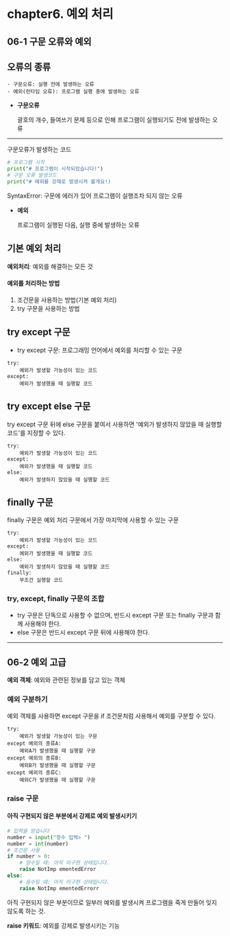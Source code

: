 # **chapter6. 예외 처리**

## **06-1 구문 오류와 예외**

## **오류의 종류**

    - 구문오류: 실행 전에 발생하는 오류
    - 예외(런타임 오류): 프로그램 실행 중에 발생하는 오류

-  **구문오류**

   괄호의 개수, 들여쓰기 문제 등으로 인해 프로그램이 실행되기도 전에 발생하는 오류

* * *

구문오류가 발생하는 코드

```py
# 프로그램 시작
print("# 프로그램이 시작되었습니다!")
# 구문 오류 발생코드
print("# 예외를 강제로 발생시켜 볼게요!)
```

SyntaxError: 구문에 에러가 있어 프로그램이 실행조차 되지 않는 오류

- **예외**

  프로그램이 실행된 다음, 실행 중에 발생하는 오류

## **기본 예외 처리**

**예외처리**: 예외를 해결하는 모든 것

#### **예외를 처리하는 방법**

1. 조건문을 사용하는 방법(기본 예외 처리)
2. try 구문을 사용하는 방법 

## **try except 구문**

- try except 구문: 프로그래밍 언어에서 예외를 처리할 수 있는 구문

```
try: 
    예외가 발생할 가능성이 있는 코드
except: 
    예외가 발생했을 때 실행할 코드
```

## **try except else 구문**

try except 구문 뒤에 else 구문을 붙여서 사용하면 '예외가 발생하지 않았을 때 실행할 코드'를 지정할 수 있다. 

```
try:
    예외가 발생할 가능성이 있는 코드
except:
    예외가 발생했을 때 실행할 코드
else:
    예외가 발생하지 않았을 때 실행할 코드
```

## **finally 구문**

finally 구문은 예외 처리 구문에서 가장 마지막에 사용할 수 있는 구문

```
try:
    예외가 발생할 가능성이 있는 코드
except:
    예외가 발생했을 때 실행할 코드
else:
    예외가 발생하지 않았을 때 실행할 코드
finally:
    무조건 실행할 코드
```

### **try, except, finally 구문의 조합**
- try 구문은 단독으로 사용할 수 없으며, 반드시 except 구문 또는 finally 구문과 함께 사용해야 한다. 
- else 구문은 반드시 except 구문 뒤에 사용해야 한다.

* * *

## **06-2 예외 고급**

**예외 객체**: 예외와 관련된 정보를 담고 있는 객체

### **예외 구분하기**

예외 객체를 사용하면 except 구문을 if 조건문처럼 사용해서 예외를 구분할 수 있다. 

```
try:
    예외가 발생할 가능성이 있는 구문
except 예외의 종류A:
    예외A가 발생했을 때 실행할 구문
except 예외의 종류B:
    예외B가 발생했을 때 실행할 구문
except 예외의 종류C:
    예외C가 발생했을 때 실행할 구문
```

### **raise 구문**

#### 아직 구현되지 않은 부분에서 강제로 예외 발생시키기

```py
# 입력을 받습니다
number = input("정수 입력> ")
number = int(number)
# 조건문 사용
if number > 0:
    # 양수일 때: 아직 미구현 상태입니다. 
    raise NotImp ementedError
else:
    # 음수일 때: 아직 미구현 상태입니다. 
    raise NotImp ementedErrorr
```
아직 구현되지 않은 부분이므로 일부러 예외를 발생시켜 프로그램을 죽게 만들어 잊지 않도록 하는 것.

**raise 키워드**: 예외를 강제로 발생시키는 기능

